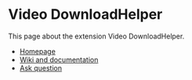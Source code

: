 # Video DownloadHelper

This page about the extension Video DownloadHelper.

* [Homepage](https://downloadhelper.net/)
* [Wiki and documentation](https://github.com/paulrouget/download-helper/wiki)
* [Ask question](https://github.com/paulrouget/download-helper/discussions)
